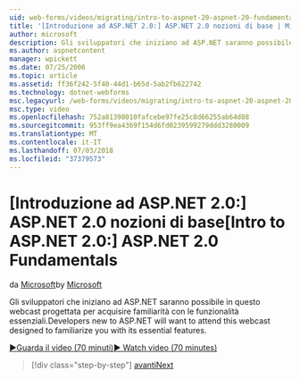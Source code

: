```yaml
---
uid: web-forms/videos/migrating/intro-to-aspnet-20-aspnet-20-fundamentals
title: '[Introduzione ad ASP.NET 2.0:] ASP.NET 2.0 nozioni di base | Microsoft Docs'
author: microsoft
description: Gli sviluppatori che iniziano ad ASP.NET saranno possibile in questo webcast progettata per acquisire familiarità con le funzionalità essenziali.
ms.author: aspnetcontent
manager: wpickett
ms.date: 07/25/2006
ms.topic: article
ms.assetid: ff36f242-5f40-44d1-b65d-5ab2fb622742
ms.technology: dotnet-webforms
msc.legacyurl: /web-forms/videos/migrating/intro-to-aspnet-20-aspnet-20-fundamentals
msc.type: video
ms.openlocfilehash: 752a81398010fafcebe97fe25c8d66255ab64d88
ms.sourcegitcommit: 953ff9ea4369f154d6fd0239599279ddd3280009
ms.translationtype: MT
ms.contentlocale: it-IT
ms.lasthandoff: 07/03/2018
ms.locfileid: "37379573"
---
```

<a name="intro-to-aspnet-20-aspnet-20-fundamentals"></a><span data-ttu-id="a4847-103">[Introduzione ad ASP.NET 2.0:] ASP.NET 2.0 nozioni di base</span><span class="sxs-lookup"><span data-stu-id="a4847-103">[Intro to ASP.NET 2.0:] ASP.NET 2.0 Fundamentals</span></span>
====================
<span data-ttu-id="a4847-104">da [Microsoft](https://github.com/microsoft)</span><span class="sxs-lookup"><span data-stu-id="a4847-104">by [Microsoft](https://github.com/microsoft)</span></span>

<span data-ttu-id="a4847-105">Gli sviluppatori che iniziano ad ASP.NET saranno possibile in questo webcast progettata per acquisire familiarità con le funzionalità essenziali.</span><span class="sxs-lookup"><span data-stu-id="a4847-105">Developers new to ASP.NET will want to attend this webcast designed to familiarize you with its essential features.</span></span>

[<span data-ttu-id="a4847-106">&#9654;Guarda il video (70 minuti)</span><span class="sxs-lookup"><span data-stu-id="a4847-106">&#9654; Watch video (70 minutes)</span></span>](https://channel9.msdn.com/Blogs/ASP-NET-Site-Videos/intro-to-aspnet-20-aspnet-20-fundamentals)

> [!div class="step-by-step"]
> [<span data-ttu-id="a4847-107">avanti</span><span class="sxs-lookup"><span data-stu-id="a4847-107">Next</span></span>](intro-to-aspnet-20-user-interface-elements.md)
